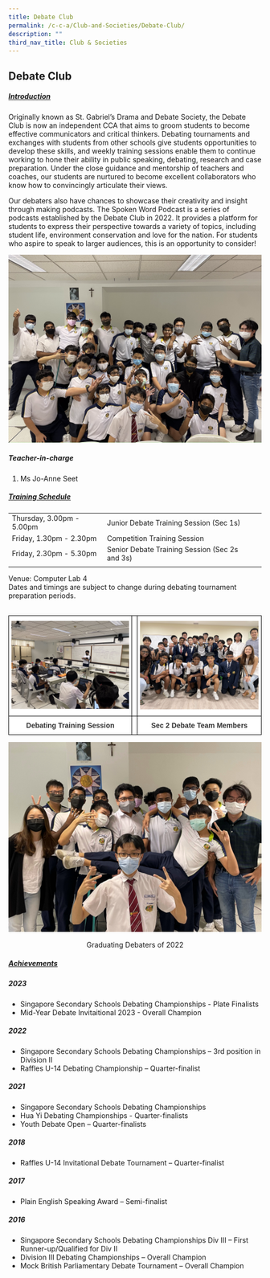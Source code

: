 ```yaml
---
title: Debate Club
permalink: /c-c-a/Club-and-Societies/Debate-Club/
description: ""
third_nav_title: Club & Societies
---
```

## Debate Club

##### <u>Introduction</u>

Originally known as St. Gabriel’s Drama and Debate Society, the Debate Club is now an independent CCA that aims to groom students to become effective communicators and critical thinkers. Debating tournaments and exchanges with students from other schools give students opportunities to develop these skills, and weekly training sessions enable
them to continue working to hone their ability in public speaking, debating, research and case preparation. Under the close guidance and mentorship of teachers and coaches, our students are nurtured to become excellent collaborators who know how to convincingly articulate their views.

Our debaters also have chances to showcase their creativity and insight through making podcasts. The Spoken Word Podcast is a series of podcasts established by the Debate Club in 2022. It provides a platform for students to express their perspective towards a variety of topics, including student life, environment conservation and love for the nation. For students who aspire to speak to larger audiences, this is an opportunity to consider!

![](/images/CCA/Clubs%20&amp;%20Societies/Debate%20Club/Debate%20Club.png)

##### Teacher-in-charge
1.  Ms Jo-Anne Seet

##### <u>Training Schedule </u>

|  |  |  |
| -------- | -------- | -------- |
| Thursday, 3.00pm - 5.00pm | Junior Debate Training Session (Sec 1s) |     |
| Friday, 1.30pm - 2.30pm | Competition Training Session |
|Friday, 2.30pm - 5.30pm | Senior Debate Training Session (Sec 2s and 3s) |
|  |  |  |

Venue: Computer Lab 4
<br>
Dates and timings are subject to change during debating tournament preparation periods.
<br><br>

<style type="text/css">
.tg  {border-collapse:collapse;border-spacing:0;}
.tg td{border-color:black;border-style:solid;border-width:1px;font-family:Arial, sans-serif;font-size:14px;
  overflow:hidden;padding:10px 5px;word-break:normal;}
.tg th{border-color:black;border-style:solid;border-width:1px;font-family:Arial, sans-serif;font-size:14px;
  font-weight:normal;overflow:hidden;padding:10px 5px;word-break:normal;}
.tg .tg-tlx9{background-color:#FFF;color:#333;text-align:center;vertical-align:top}
.tg .tg-apyk{background-color:#FFF;color:#333;font-weight:bold;text-align:center;vertical-align:top}
</style>

<table class="tg">
  <thead>
    <tr>
      <th class="tg-tlx9"><img style="width:100%" src="/images/CCA/Clubs%20&amp;%20Societies/Debate%20Club/Debate%20Training%20Session.png" alt="Debate%20Training%20Session"></th>
      <th class="tg-tlx9"></th>
      <th class="tg-tlx9"><img class="tg-tlx9" alt=""><img style="width:100%" src="/images/CCA/Clubs%20&amp;%20Societies/Debate%20Club/sec%202%20debate%20team%20members.jpg" alt="Sec%202%20Debate%20Team%20Members"></th>
    </tr>
  </thead>
  <tbody>
    <tr>
      <td class="tg-apyk"><span style="font-weight:bold;background-color:transparent">Debating Training Session</span></td>
      <td class="tg-apyk"><br></td>
      <td class="tg-apyk">Sec 2 Debate Team Members</td>
    </tr>
  </tbody>
</table>

![](/images/CCA/Clubs%20&amp;%20Societies/Debate%20Club/Graduating%20Debaters%20of%202022.png)
<center>Graduating Debaters of 2022 </center>

##### <u>Achievements</u>
##### 2023
* Singapore Secondary Schools Debating Championships - Plate Finalists
* Mid-Year Debate Invitaitional 2023 - Overall Champion

##### 2022
* Singapore Secondary Schools Debating Championships – 3rd position in Division II
* Raffles U-14 Debating Championship – Quarter-finalist

##### 2021
* Singapore Secondary Schools Debating Championships
* Hua Yi Debating Championships - Quarter-finalists
* Youth Debate Open – Quarter-finalists

##### 2018
* Raffles U-14 Invitational Debate Tournament – Quarter-finalist

##### 2017
* Plain English Speaking Award – Semi-finalist 

##### 2016
* Singapore Secondary Schools Debating Championships Div III – First Runner-up/Qualified for Div II
* Division III Debating Championships – Overall Champion
* Mock British Parliamentary Debate Tournament – Overall Champion